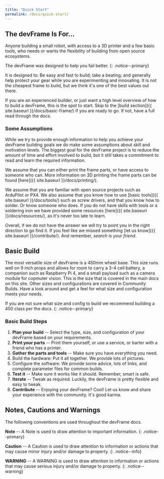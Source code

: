```yaml
---
title: "Quick Start"
permalink: /docs/quick-start/
---
```

## The devFrame Is For...
Anyone building a small robot, with access to a 3D printer and a few basic tools, who needs or wants the flexibility of building from open source ecosystems.

The devFrame was designed to help you fail better.
{: .notice--primary}

It is designed to: Be easy and fast to build; take a beating; and generally help protect your gear while you are experimenting and innovating.  It is not the cheapest frame to build, but we think it's one of the best values out there.  

If you are an experienced builder, or just want a high level overview of how to build a devFrame, this is the spot to start.  Skip to the [build section]({{ site.baseurl }}/docs/basic-frame/) if you are ready to go.  If not, have a full read through the docs.

### Some Assumptions
While we try to provide enough information to help you achieve your devFrame building goals we do make some assumptions about skill and motivation levels.  The biggest goal for the devFrame project is to reduce the amount of time and effort involved to build, but it still takes a commitment to read and learn the required information.  

We assume that you can either print the frame parts, or have access to someone who can.   More information on 3D printing the frame parts can be found [here]({{ site.baseurl }}/docs/printing/).

We assume that you are familiar with open source projects such as ArduPilot or PX4.  We also assume that you know how to use [basic tools]({{ site.baseurl }}/docs/tools/) such as screw drivers, and that you know how to solder.  Or know someone who does.  If you do not have skills with tools or a soldering iron we have provided some resources [here]({{ site.baseurl }}/docs/resources/), as it's never too late to learn.

Overall, if we do not have the answer we will try to point you in the right direction to go find it.  If you feel like we missed something [let us know]({{ site.baseurl }}/contribute/).  And remember, *search is your friend*.

## Basic Build
The most versatile size of devFrame is a 450mm wheel base.  This size runs well on 9 inch props and allows for room to carry a 3-4 cell battery, a companion such as Raspberry Pi 4, and a small payload such as a camera module for copmuter vision.  This is the size that is covered in the main docs on this site.  Other sizes and configurations are covered in Community Builds.  Have a look around and get a feel for what size and configuration meets your needs.  

If you are not sure what size and config to build we recommend building a 450 class per the docs.
{: .notice--primary}

### Basic Build Steps
1. **Plan your build** --  Select the type, size, and configuration of your devFrame based on your requirements.
2. **Print your parts** --  Print them yourself, or use a service, or barter with a friend who has a printer.
3. **Gather the parts and tools** --  Make sure you have everything you need.
4. Build the hardware:  Put it all together.  We provide lots of pictures.
5. Configure the software: We provide some advice, lots of links, and complete parameter files for common builds.
6. **Test it** -- Make sure it works like it should.  Remember, smart is safe.
7. **Iterate** -- Tweak as required.  Luckily, the devFrame is pretty flexible and easy to tweak.
8. **Contribute** --  Enjoying your devFrame?  Cool!  Let us know and share your experience with the community.  It's good karma.

## Notes, Cautions and Warnings

The following conventions are used throughout the devFrame docs.

**Note** -- A Note is used to draw attention to important information.
{: .notice--primary}

**Caution** -- A Caution is used to draw attention to information or actions that may cause minor injury and/or damage to property.
{: .notice--info}

**WARNING** -- A WARNING is used to draw attention to information or actions that may cause serious injury and/or damage to property.
{: .notice--warning}